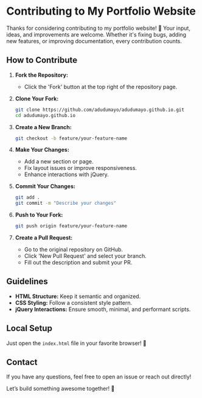 # Contributing to My Portfolio Website

Thanks for considering contributing to my portfolio website! 🎉 Your input, ideas, and improvements are welcome. Whether it's fixing bugs, adding new features, or improving documentation, every contribution counts.

## How to Contribute

1. **Fork the Repository:**
   - Click the 'Fork' button at the top right of the repository page.

2. **Clone Your Fork:**
   ```sh
   git clone https://github.com/adudumayo/adudumayo.github.io.git
   cd adudumayo.github.io
   ```

3. **Create a New Branch:**
   ```sh
   git checkout -b feature/your-feature-name
   ```

4. **Make Your Changes:**
   - Add a new section or page.
   - Fix layout issues or improve responsiveness.
   - Enhance interactions with jQuery.

5. **Commit Your Changes:**
   ```sh
   git add .
   git commit -m "Describe your changes"
   ```

6. **Push to Your Fork:**
   ```sh
   git push origin feature/your-feature-name
   ```

7. **Create a Pull Request:**
   - Go to the original repository on GitHub.
   - Click 'New Pull Request' and select your branch.
   - Fill out the description and submit your PR.

## Guidelines

- **HTML Structure:** Keep it semantic and organized.
- **CSS Styling:** Follow a consistent style pattern.
- **jQuery Interactions:** Ensure smooth, minimal, and performant scripts.

## Local Setup

Just open the `index.html` file in your favorite browser! 🚀

## Contact

If you have any questions, feel free to open an issue or reach out directly! 

Let’s build something awesome together! 🚀

